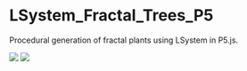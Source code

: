 # LSystem_Fractal_Trees_P5

Procedural generation of fractal plants using LSystem in P5.js. 


<p>
<img src="https://github.com/hey24sheep/uiblock/raw/master/screenshots/screenshot1.png"/>
<img src="https://github.com/hey24sheep/uiblock/raw/master/screenshots/screenshot2.png"/>
</p>